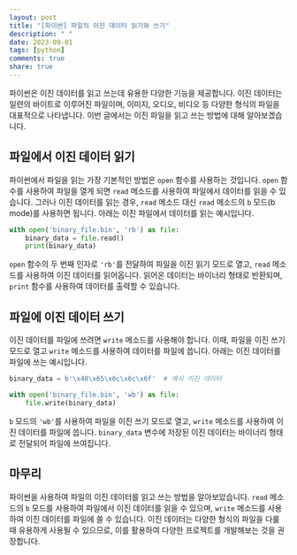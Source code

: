 ```yaml
---
layout: post
title: "[파이썬] 파일의 이진 데이터 읽기와 쓰기"
description: " "
date: 2023-09-01
tags: [python]
comments: true
share: true
---
```


파이썬은 이진 데이터를 읽고 쓰는데 유용한 다양한 기능을 제공합니다. 이진 데이터는 일련의 바이트로 이루어진 파일이며, 이미지, 오디오, 비디오 등 다양한 형식의 파일을 대표적으로 나타냅니다. 이번 글에서는 이진 파일을 읽고 쓰는 방법에 대해 알아보겠습니다.

## 파일에서 이진 데이터 읽기

파이썬에서 파일을 읽는 가장 기본적인 방법은 `open` 함수를 사용하는 것입니다. `open` 함수를 사용하여 파일을 열게 되면 `read` 메소드를 사용하여 파일에서 데이터를 읽을 수 있습니다. 그러나 이진 데이터를 읽는 경우, `read` 메소드 대신 `read` 메소드의 `b` 모드(b mode)를 사용하면 됩니다. 아래는 이진 파일에서 데이터를 읽는 예시입니다.

```python
with open('binary_file.bin', 'rb') as file:
    binary_data = file.read()
    print(binary_data)
```

`open` 함수의 두 번째 인자로 `'rb'`를 전달하여 파일을 이진 읽기 모드로 열고, `read` 메소드를 사용하여 이진 데이터를 읽어옵니다. 읽어온 데이터는 바이너리 형태로 반환되며, `print` 함수를 사용하여 데이터를 출력할 수 있습니다.

## 파일에 이진 데이터 쓰기

이진 데이터를 파일에 쓰려면 `write` 메소드를 사용해야 합니다. 이때, 파일을 이진 쓰기 모드로 열고 `write` 메소드를 사용하여 데이터를 파일에 씁니다. 아래는 이진 데이터를 파일에 쓰는 예시입니다.

```python
binary_data = b'\x48\x65\x6c\x6c\x6f'  # 예시 이진 데이터

with open('binary_file.bin', 'wb') as file:
    file.write(binary_data)
```

`b` 모드의 `'wb'`를 사용하여 파일을 이진 쓰기 모드로 열고, `write` 메소드를 사용하여 이진 데이터를 파일에 씁니다. `binary_data` 변수에 저장된 이진 데이터는 바이너리 형태로 전달되어 파일에 쓰여집니다.

## 마무리

파이썬을 사용하여 파일의 이진 데이터를 읽고 쓰는 방법을 알아보았습니다. `read` 메소드의 `b` 모드를 사용하여 파일에서 이진 데이터를 읽을 수 있으며, `write` 메소드를 사용하여 이진 데이터를 파일에 쓸 수 있습니다. 이진 데이터는 다양한 형식의 파일을 다룰 때 유용하게 사용될 수 있으므로, 이를 활용하여 다양한 프로젝트를 개발해보는 것을 권장합니다.